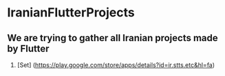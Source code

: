 # IranianFlutterProjects
## We are trying to gather all Iranian projects made by Flutter
1) [Set] (https://play.google.com/store/apps/details?id=ir.stts.etc&hl=fa)
